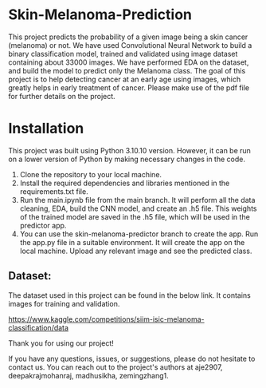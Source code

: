 # Skin-Melanoma-Prediction

This project predicts the probability of a given image being a skin cancer (melanoma) or not. We have used Convolutional Neural Network to build a binary classification model, trained and validated using image dataset containing about 33000 images. We have performed EDA on the dataset, and build the model to predict only the Melanoma class. The goal of this project is to help detecting cancer at an early age using images, which greatly helps in early treatment of cancer. Please make use of the pdf file for further details on the project.

# Installation

This project was built using Python 3.10.10 version. However, it can be run on a lower version of Python by making necessary changes in the code.

1) Clone the repository to your local machine.
2) Install the required dependencies and libraries mentioned in the requirements.txt file.
3) Run the main.ipynb file from the main branch. It will perform all the data cleaning, EDA, build the CNN model, and create an .h5 file. This weights of the trained model are saved in the .h5 file, which will be used in the predictor app.
4) You can use the skin-melanoma-predictor branch to create the app. Run the app.py file in a suitable environment. It will create the app on the local machine. Upload any relevant image and see the predicted class.

## Dataset:

The dataset used in this project can be found in the below link. It contains images for training and validation.

https://www.kaggle.com/competitions/siim-isic-melanoma-classification/data

Thank you for using our project! 

If you have any questions, issues, or suggestions, please do not hesitate to contact us. 
You can reach out to the project's authors at aje2907, deepakrajmohanraj, madhusikha, zemingzhang1.
